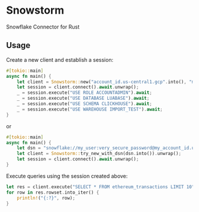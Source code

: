 # Snowstorm
Snowflake Connector for Rust

## Usage

Create a new client and establish a session:

```rust
#[tokio::main]
async fn main() {
    let client = Snowstorm::new("account_id.us-central1.gcp".into(), "my_user".into(), "very_secure_password".into());
    let session = client.connect().await.unwrap();
    _ = session.execute("USE ROLE ACCOUNTADMIN").await;
    _ = session.execute("USE DATABASE LUABASE").await;
    _ = session.execute("USE SCHEMA CLICKHOUSE").await;
    _ = session.execute("USE WAREHOUSE IMPORT_TEST").await;
}
```

or

```rust
#[tokio::main]
async fn main() {
    let dsn = "snowflake://my_user:very_secure_password@my_account_id.us-central1.gcp/?role=ACCOUNTADMIN&database=LUABASE&schema=CLICKHOUSE&warehouse=IMPORT_TEST";
    let client = Snowstorm::try_new_with_dsn(dsn.into()).unwrap();
    let session = client.connect().await.unwrap();
}
```

Execute queries using the session created above:

```rust
let res = client.execute("SELECT * FROM ethereum_transactions LIMIT 10").await.unwrap();
for row in res.rowset.into_iter() {
    println!("{:?}", row);
}
```
